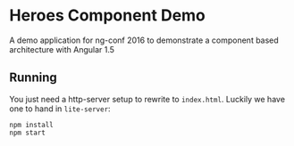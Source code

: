 # Heroes Component Demo

A demo application for ng-conf 2016 to demonstrate a component based architecture with Angular 1.5

## Running

You just need a http-server setup to rewrite to `index.html`.
Luckily we have one to hand in `lite-server`:

```
npm install
npm start
```